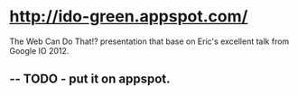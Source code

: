 http://ido-green.appspot.com/
=============================

The Web Can Do That!? presentation that base on Eric's excellent talk from Google IO 2012.

--
TODO - put it on appspot.
--
